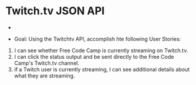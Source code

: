 # Twitch.tv JSON API

-

* Goal: Using the Twitchtv API, accomplish hte following User Stories:

1. I can see whether Free Code Camp is currently streaming on Twitch.tv.
1. I can click the status output and be sent directly to the Free Code Camp's Twitch.tv channel.
1. if a Twitch user is currently streaming, I can see additional details about what they are streaming.
